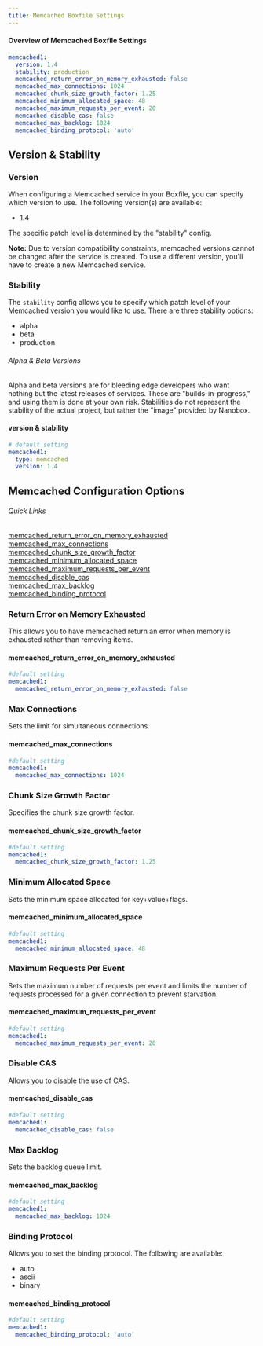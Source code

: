 ```yaml
---
title: Memcached Boxfile Settings
---
```


#### Overview of Memcached Boxfile Settings
```yaml
memcached1:
  version: 1.4
  stability: production
  memcached_return_error_on_memory_exhausted: false
  memcached_max_connections: 1024
  memcached_chunk_size_growth_factor: 1.25
  memcached_minimum_allocated_space: 48
  memcached_maximum_requests_per_event: 20
  memcached_disable_cas: false
  memcached_max_backlog: 1024
  memcached_binding_protocol: 'auto'
```

## Version & Stability
### Version
When configuring a Memcached service in your Boxfile, you can specify which version to use. The following version(s) are available:

- 1.4

The specific patch level is determined by the "stability" config.

**Note:** Due to version compatibility constraints, memcached versions cannot be changed after the service is created. To use a different version, you'll have to create a new Memcached service.

### Stability
The `stability` config allows you to specify which patch level of your Memcached version you would like to use. There are three stability options:

- alpha
- beta
- production

###### Alpha & Beta Versions
Alpha and beta versions are for bleeding edge developers who want nothing but the latest releases of services. These are "builds-in-progress," and using them is done at your own risk. Stabilities do not represent the stability of the actual project, but rather the "image" provided by Nanobox.

#### version & stability
```yaml
# default setting
memcached1:
  type: memcached
  version: 1.4
```

## Memcached Configuration Options
###### Quick Links
[memcached\_return\_error\_on\_memory\_exhausted](#return-error-on-memory-exhausted)  
[memcached\_max\_connections](#max-connections)  
[memcached\_chunk\_size\_growth\_factor](#chunk-size-growth-factor)  
[memcached\_minimum\_allocated\_space](#minimum-allocated-space)  
[memcached\_maximum\_requests\_per\_event](#maximum-requests-per-event)  
[memcached\_disable\_cas](#disable-cas)  
[memcached\_max\_backlog](#max-backlog)  
[memcached\_binding\_protocol](#binding-protocol)  

### Return Error on Memory Exhausted
This allows you to have memcached return an error when memory is exhausted rather than removing items.

#### memcached\_return\_error\_on\_memory\_exhausted
```yaml
#default setting
memcached1:
  memcached_return_error_on_memory_exhausted: false
```

### Max Connections
Sets the limit for simultaneous connections.

#### memcached\_max\_connections
```yaml
#default setting
memcached1:
  memcached_max_connections: 1024
```

### Chunk Size Growth Factor
Specifies the chunk size growth factor.

#### memcached\_chunk\_size\_growth\_factor
```yaml
#default setting
memcached1:
  memcached_chunk_size_growth_factor: 1.25
```

### Minimum Allocated Space
Sets the minimum space allocated for key+value+flags.

#### memcached\_minimum\_allocated\_space
```yaml
#default setting
memcached1:
  memcached_minimum_allocated_space: 48
```

### Maximum Requests Per Event
Sets the maximum number of requests per event and limits the number of requests processed for a given connection to prevent starvation.

#### memcached\_maximum\_requests\_per\_event
```yaml
#default setting
memcached1:
  memcached_maximum_requests_per_event: 20
```

### Disable CAS
Allows you to disable the use of [CAS](https://code.google.com/p/memcached/wiki/NewCommands#cas).

#### memcached\_disable\_cas
```yaml
#default setting
memcached1:
  memcached_disable_cas: false
```

### Max Backlog
Sets the backlog queue limit.

#### memcached\_max\_backlog
```yaml
#default setting
memcached1:
  memcached_max_backlog: 1024
```

### Binding Protocol
Allows you to set the binding protocol. The following are available:

- auto
- ascii
- binary

#### memcached\_binding\_protocol
```yaml
#default setting
memcached1:
  memcached_binding_protocol: 'auto'
```
